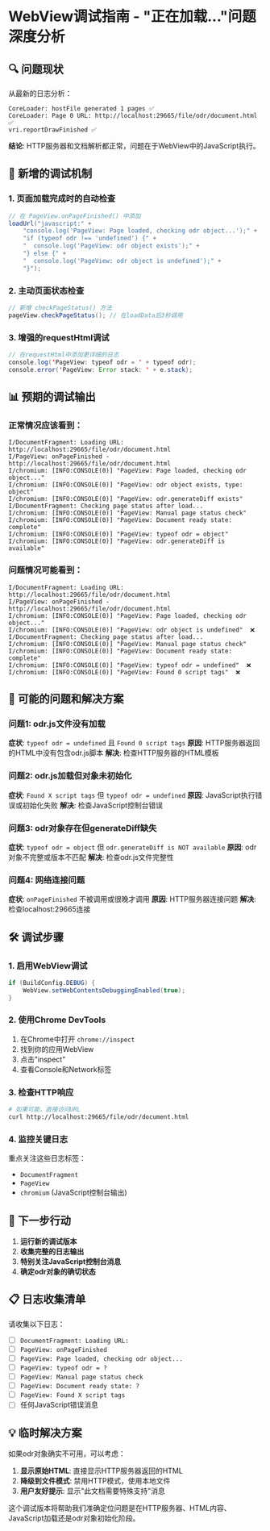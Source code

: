 # WebView调试指南 - "正在加载..."问题深度分析

## 🔍 问题现状

从最新的日志分析：

```
CoreLoader: hostFile generated 1 pages ✅
CoreLoader: Page 0 URL: http://localhost:29665/file/odr/document.html ✅
vri.reportDrawFinished ✅
```

**结论**: HTTP服务器和文档解析都正常，问题在于WebView中的JavaScript执行。

## 🎯 新增的调试机制

### 1. 页面加载完成时的自动检查
```java
// 在 PageView.onPageFinished() 中添加
loadUrl("javascript:" +
    "console.log('PageView: Page loaded, checking odr object...');" +
    "if (typeof odr !== 'undefined') {" +
    "  console.log('PageView: odr object exists');" +
    "} else {" +
    "  console.log('PageView: odr object is undefined');" +
    "}");
```

### 2. 主动页面状态检查
```java
// 新增 checkPageStatus() 方法
pageView.checkPageStatus(); // 在loadData后3秒调用
```

### 3. 增强的requestHtml调试
```java
// 在requestHtml中添加更详细的日志
console.log('PageView: typeof odr = ' + typeof odr);
console.error('PageView: Error stack: ' + e.stack);
```

## 📊 预期的调试输出

### 正常情况应该看到：
```
I/DocumentFragment: Loading URL: http://localhost:29665/file/odr/document.html
I/PageView: onPageFinished - http://localhost:29665/file/odr/document.html
I/chromium: [INFO:CONSOLE(0)] "PageView: Page loaded, checking odr object..."
I/chromium: [INFO:CONSOLE(0)] "PageView: odr object exists, type: object"
I/chromium: [INFO:CONSOLE(0)] "PageView: odr.generateDiff exists"
I/DocumentFragment: Checking page status after load...
I/chromium: [INFO:CONSOLE(0)] "PageView: Manual page status check"
I/chromium: [INFO:CONSOLE(0)] "PageView: Document ready state: complete"
I/chromium: [INFO:CONSOLE(0)] "PageView: typeof odr = object"
I/chromium: [INFO:CONSOLE(0)] "PageView: odr.generateDiff is available"
```

### 问题情况可能看到：
```
I/DocumentFragment: Loading URL: http://localhost:29665/file/odr/document.html
I/PageView: onPageFinished - http://localhost:29665/file/odr/document.html
I/chromium: [INFO:CONSOLE(0)] "PageView: Page loaded, checking odr object..."
I/chromium: [INFO:CONSOLE(0)] "PageView: odr object is undefined"  ❌
I/DocumentFragment: Checking page status after load...
I/chromium: [INFO:CONSOLE(0)] "PageView: Manual page status check"
I/chromium: [INFO:CONSOLE(0)] "PageView: Document ready state: complete"
I/chromium: [INFO:CONSOLE(0)] "PageView: typeof odr = undefined"  ❌
I/chromium: [INFO:CONSOLE(0)] "PageView: Found 0 script tags"  ❌
```

## 🔧 可能的问题和解决方案

### 问题1: odr.js文件没有加载
**症状**: `typeof odr = undefined` 且 `Found 0 script tags`
**原因**: HTTP服务器返回的HTML中没有包含odr.js脚本
**解决**: 检查HTTP服务器的HTML模板

### 问题2: odr.js加载但对象未初始化
**症状**: `Found X script tags` 但 `typeof odr = undefined`
**原因**: JavaScript执行错误或初始化失败
**解决**: 检查JavaScript控制台错误

### 问题3: odr对象存在但generateDiff缺失
**症状**: `typeof odr = object` 但 `odr.generateDiff is NOT available`
**原因**: odr对象不完整或版本不匹配
**解决**: 检查odr.js文件完整性

### 问题4: 网络连接问题
**症状**: `onPageFinished` 不被调用或很晚才调用
**原因**: HTTP服务器连接问题
**解决**: 检查localhost:29665连接

## 🛠️ 调试步骤

### 1. 启用WebView调试
```java
if (BuildConfig.DEBUG) {
    WebView.setWebContentsDebuggingEnabled(true);
}
```

### 2. 使用Chrome DevTools
1. 在Chrome中打开 `chrome://inspect`
2. 找到你的应用WebView
3. 点击"inspect"
4. 查看Console和Network标签

### 3. 检查HTTP响应
```bash
# 如果可能，直接访问URL
curl http://localhost:29665/file/odr/document.html
```

### 4. 监控关键日志
重点关注这些日志标签：
- `DocumentFragment`
- `PageView`
- `chromium` (JavaScript控制台输出)

## 🎯 下一步行动

1. **运行新的调试版本**
2. **收集完整的日志输出**
3. **特别关注JavaScript控制台消息**
4. **确定odr对象的确切状态**

## 📋 日志收集清单

请收集以下日志：
- [ ] `DocumentFragment: Loading URL:` 
- [ ] `PageView: onPageFinished`
- [ ] `PageView: Page loaded, checking odr object...`
- [ ] `PageView: typeof odr = ?`
- [ ] `PageView: Manual page status check`
- [ ] `PageView: Document ready state: ?`
- [ ] `PageView: Found X script tags`
- [ ] 任何JavaScript错误消息

## 💡 临时解决方案

如果odr对象确实不可用，可以考虑：

1. **显示原始HTML**: 直接显示HTTP服务器返回的HTML
2. **降级到文件模式**: 禁用HTTP模式，使用本地文件
3. **用户友好提示**: 显示"此文档需要特殊支持"消息

这个调试版本将帮助我们准确定位问题是在HTTP服务器、HTML内容、JavaScript加载还是odr对象初始化阶段。